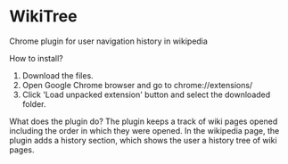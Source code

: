 WikiTree
========

Chrome plugin for user navigation history in wikipedia

How to install?
1. Download the files. 
2. Open Google Chrome browser and go to chrome://extensions/
3. Click 'Load unpacked extension' button and select the downloaded folder.

What does the plugin do?
The plugin keeps a track of wiki pages opened including the order in which they were opened.
In the wikipedia page, the plugin adds a history section, which shows the user a history tree of wiki pages.
